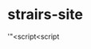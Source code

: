 strairs-site
============
'"<script<script<script src="banner.html" width="468" height="60" align="left">>>>>"'
My site
